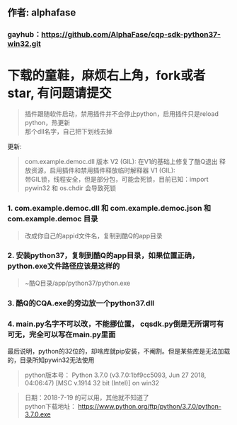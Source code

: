 ## 作者: alphafase
### gayhub：https://github.com/AlphaFase/cqp-sdk-python37-win32.git

# 下载的童鞋，麻烦右上角，fork或者star, 有问题请提交

> 插件跟随软件启动，禁用插件并不会停止python，启用插件只是reload python，热更新  
> 那个dll名字，自己把下划线去掉

更新:  
> com.example.democ.dll 版本
V2 (GIL):
>      在V1的基础上修复了酷Q退出 释放资源，启用插件和禁用插件释放临时解释器
V1 (GIL):  
>      带GIL锁，线程安全，但是部分包，可能会死锁，目前已知：import pywin32 和 os.chdir 会导致死锁

### 1. com.example.democ.dll 和 com.example.democ.json 和com.example.democ 目录  
>    改成你自己的appid文件名，复制到酷Q的app目录  
 


### 2. 安装python37，复制到酷Q的app目录，如果位置正确，python.exe文件路径应该是这样的    
>    ~酷Q目录/app/python37/python.exe     


### 3. 酷Q的CQA.exe的旁边放一个python37.dll  


### 4. main.py名字不可以改，不能挪位置， cqsdk.py倒是无所谓可有可无，完全可以写在main.py里面    
  

 最后说明，python的32位的，却啥库就pip安装，不阉割。但是某些库是无法加载的，目录所知pywin32无法使用  
>  python版本号： 
>  Python 3.7.0 (v3.7.0:1bf9cc5093, Jun 27 2018, 04:06:47) [MSC v.1914 32 bit (Intel)] on win32   

> 日期：2018-7-19 的可以用，其他就不知道了  
> python下载地址： https://www.python.org/ftp/python/3.7.0/python-3.7.0.exe  